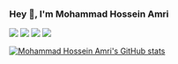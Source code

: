 ### Hey 👋, I'm Mohammad Hossein Amri

<!-- visitor -->
[![](https://vistr.dev/badge?repo=mhamri.mhamri&corners=square)](https://github.com/Elfocrash/vistr.dev)
[![](https://img.shields.io/badge/-@mhamri-%23181717?style=flat-square&logo=github)](https://github.com/mhamri)
[![](https://img.shields.io/badge/-mhamri-blue?style=flat-square&logo=Linkedin&logoColor=white&link=https://www.linkedin.com/in/mhamri/)](https://www.linkedin.com/in/mhamri/)
[![](https://img.shields.io/website?color=0ab9e6&style=flat-square&up_message=mhamri.com&url=https%3A%2F%2Fmhamri.com)](https://mhamri.com)

<!-- [![](https://img.shields.io/badge/-mhamri-d9aaaa?&style=flat-square&logo=Youtube&logoColor=red&link=https://www.youtube.com/in/mhamri/)](https://www.linkedin.com/in/mhamri/) -->



[![Mohammad Hossein Amri's GitHub stats](https://github-readme-stats.vercel.app/api?username=mhamri&count_private=true&show_icons=true&theme=buefy)](https://github.com/anuraghazra/github-readme-stats)

<!--
**mhamri/mhamri** is a ✨ _special_ ✨ repository because its `README.md` (this file) appears on your GitHub profile.

Here are some ideas to get you started:


- 🌱 I’m currently learning ...
- 👯 I’m looking to collaborate on ...
- 🤔 I’m looking for help with ...
- 💬 Ask me about ...
- 📫 How to reach me: ...
- 😄 Pronouns: ...
- ⚡ Fun fact: ...
-->
